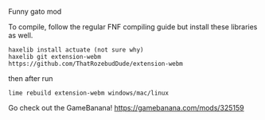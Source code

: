 Funny gato mod

To compile, follow the regular FNF compiling guide but install these libraries as well.
```
haxelib install actuate (not sure why)
haxelib git extension-webm https://github.com/ThatRozebudDude/extension-webm
```
then after run
```
lime rebuild extension-webm windows/mac/linux
```

Go check out the GameBanana!
https://gamebanana.com/mods/325159
